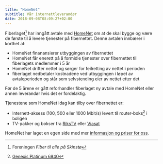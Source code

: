 ```yaml
---
title: "HomeNet"
subtitle: Vår internettleverandør
date: 2018-09-08T08:09:27+02:00
---
```


Fiberlaget[^fiberlaget] har inngått avtale med [HomeNet](https://homenet.no) om at de skal
bygge og være de første til å levere tjenester på fibernettet. Denne avtalen
innbærer i korthet at:

* HomeNet finanansierer utbyggingen av fibernettet
* HomeNet får enerett på å formidle tjenester over fibernettet til fiberlagets medlemmer i 5 år
* HomeNet drifter nettet og sørger for feilretting av nettet i perioden
* fiberlaget nedbetaler kostnadene ved utbyggingen i løpet av avtaleperioden og
  står som selvstending eier av nettet etter det

Før de 5 årene er gått reforhandler fiberlaget ny avtale med HomeNet eller annen
leverandør hvis det er fordelaktig.

Tjenestene som HomeNet idag kan tilby over fibernettet er:

* Internett-aksess (100, 500 eller 1000 Mbit/s) levert til router-boks[^router] i boligen
* TV-pakker og bokser fra [RiksTV](https://www.rikstv.no) eller [Viasat](https://www.viasat.no)

HomeNet har laget en egen side med mer [informasjon
og priser for oss](https://homenet.no/skinsto).


[^fiberlaget]: Foreningen _Fiber til alle på Skinstø_
[^router]: [Genexis Platinum 6840](https://www.google.com/search?q=Genexis+Platinum+6840)
